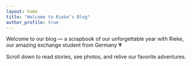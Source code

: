 ```yaml
---
layout: home
title: "Welcome to Rieke’s Blog"
author_profile: true
---
```



Welcome to our blog — a scrapbook of our unforgettable year with Rieke, our amazing exchange student from Germany 💗

Scroll down to read stories, see photos, and relive our favorite adventures.
